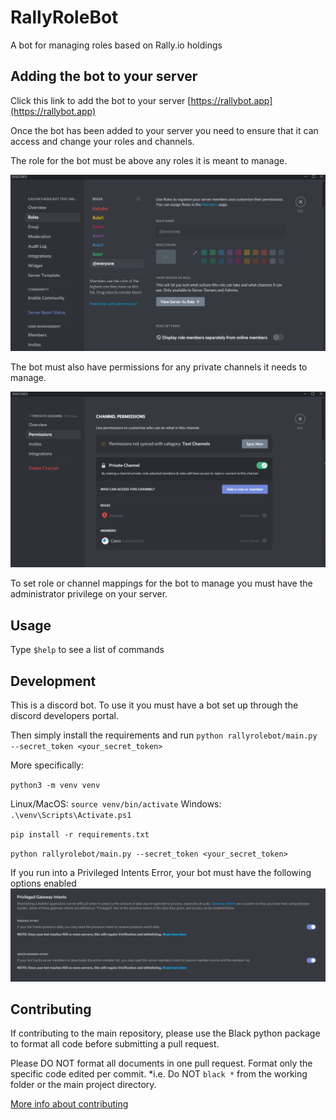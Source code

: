 # RallyRoleBot 

A bot for managing roles based on Rally.io holdings

## Adding the bot to your server

Click this link to add the bot to your server [https://rallybot.app](https://rallybot.app)

Once the bot has been added to your server you need to ensure that it can access and change your roles and channels.

The role for the bot must be above any roles it is meant to manage.

![Bot role above managed roles](docs/Roles.PNG)

The bot must also have permissions for any private channels it needs to manage.

![Bot given permissions in channel](docs/Channel.PNG)

To set role or channel mappings for the bot to manage you must have the administrator privilege on your server.

## Usage

Type `$help` to see a list of commands

## Development

This is a discord bot. To use it you must have a bot set up through
the discord developers portal.


Then simply install the requirements and run `python rallyrolebot/main.py --secret_token <your_secret_token>`

More specifically:

`python3 -m venv venv`

Linux/MacOS: `source venv/bin/activate`
Windows: `.\venv\Scripts\Activate.ps1`

`pip install -r requirements.txt`

`python rallyrolebot/main.py --secret_token <your_secret_token>`

If you run into a Privileged Intents Error, your bot must have the following options enabled
![Privileged Intents Enabled](docs/PrivilegedIntents.PNG) 

## Contributing

If contributing to the main repository, please use the Black python package to format all code before submitting a pull request.  

Please DO NOT format all documents in one pull request. Format only the specific code edited per commit. *i.e. Do NOT `black *` from the working folder or the main project directory.

[More info about contributing](https://github.com/CreatorCoinTools/RallyRoleBot/blob/master/CONTRIBUTING.md)
